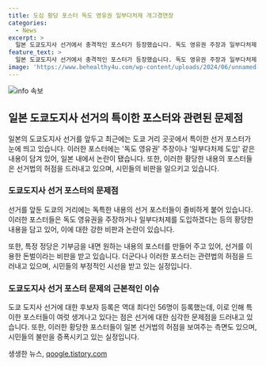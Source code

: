 ```yaml
---
title: 도심 황당 포스터 독도 영유권 일부다처제 개그경연장
categories:
  - News
excerpt: >
  일본 도쿄도지사 선거에서 충격적인 포스터가 등장했습니다. 독도 영유권 주장과 일부다처제 공약이 담긴 포스터가 논란을 일으키고, 특히 이를 이용한 돈벌이 논란도 함께 일고 있습니다. 이에 관련법의 허점이 대두되며, 선거를 희화화시키고 있다는 비판이 제기되고 있습니다. 역대 최다인 56명의 후보가 등록된 도쿄 도지사 선거에서 이러한 논란이 계속될 전망입니다.
feature_text: >
  일본 도쿄도지사 선거에서 충격적인 포스터가 등장했습니다. 독도 영유권 주장과 일부다처제 공약이 담긴 포스터가 논란을 일으키고, 특히 이를 이용한 돈벌이 논란도 함께 일고 있습니다. 이에 관련법의 허점이 대두되며, 선거를 희화화시키고 있다는 비판이 제기되고 있습니다. 역대 최다인 56명의 후보가 등록된 도쿄 도지사 선거에서 이러한 논란이 계속될 전망입니다.
image: 'https://www.behealthy4u.com/wp-content/uploads/2024/06/unnamed-file.png'
---
```


<p><img src="https://www.behealthy4u.com/wp-content/uploads/2024/06/unnamed-file.png" alt="info 속보" /></p>

<h2 data-ke-size="size26">일본 도쿄도지사 선거의 특이한 포스터와 관련된 문제점</h2>

<p data-ke-size="size16">일본의 도쿄도지사 선거를 앞두고 최근에는 도쿄 거리 곳곳에서 특이한 선거 포스터가 눈에 띄고 있습니다. 이러한 포스터에는 '독도 영유권' 주장이나 '일부다처제 도입' 같은 내용이 담겨 있어, 일본 내에서 논란이 됐습니다. 또한, 이러한 황당한 내용의 포스터들은 선거법의 허점을 드러내고 있으며, 시민들의 비판을 일으키고 있습니다.</p>

<h3 data-ke-size="size24">도쿄도지사 선거 포스터의 문제점</h3>

<p data-ke-size="size16">선거를 앞둔 도쿄의 거리에는 독특한 내용의 선거 포스터들이 즐비하게 붙어 있습니다. 이러한 포스터들은 독도 영유권을 주장하거나 일부다처제를 도입하겠다는 등의 황당한 내용을 담고 있어, 이에 대한 강한 비판과 논란이 있습니다.</p>

<p data-ke-size="size16">또한, 특정 정당은 기부금을 내면 원하는 내용의 포스터를 만들어 주고 있어, 선거를 이용한 돈벌이라는 비판을 받고 있습니다. 더군다나 이러한 포스터는 관련법의 허점을 드러내고 있으며, 시민들의 부정적인 시선을 받고 있는 실정입니다.</p>

<h3 data-ke-size="size24">도쿄도지사 선거 포스터 문제의 근본적인 이슈</h3>

<p data-ke-size="size16">도쿄 도지사 선거에 대한 후보자 등록은 역대 최다인 56명이 등록했는데, 이로 인해 특이한 포스터들이 여럿 생겨나고 있다는 점은 선거에 대한 심각한 문제점을 드러내고 있습니다. 또한, 이러한 황당한 포스터들이 일본 선거법의 허점을 보여주는 측면도 있으며, 시민들의 불만을 증폭시키고 있는 실정입니다.</p>
생생한 뉴스, <a href="https://qoogle.tistory.com" rel="dofollow">qoogle.tistory.com</a>


